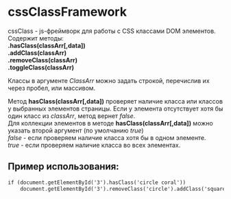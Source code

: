 # cssClassFramework
cssClass - js-фреймворк для работы с CSS классами DOM элементов. 
Содержит методы:  
**.hasClass(classArr[,data])**</br>
**.addClass(classArr)**</br>
**.removeClass(classArr)**</br>
**.toggleClass(classArr)**</br>

Классы в аргументе _ClassArr_ можно задать строкой, перечислив их через пробел, или массивом.</br>

Метод **hasClass(classArr[,data])** проверяет наличие класса или классов у выбранных элементов страницы. 
Если у элемента отсутствует хотя бы один класс из _classArr_, метод вернет _false_.</br>
Для коллекции элементов в методе **hasClass(classArr[,data])** можно указать второй аргумент (по умолчанию _true_)</br>
_false_ - если проверяем наличие класса хотя бы в одном элементе.</br>
_true_ - если проверяем наличие класса во всех элементах.</br>

## Пример использования:
```html
if (document.getElementById('3').hasClass('circle coral'))
	document.getElementById('3').removeClass('circle').addClass('square');
```

